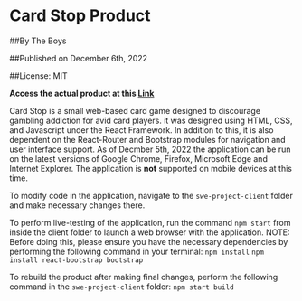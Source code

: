 # Card Stop Product

##By The Boys

##Published on December 6th, 2022

##License: MIT

**Access the actual product at this [Link]()**

Card Stop is a small web-based card game designed to discourage gambling addiction for avid card players. it was designed using HTML, CSS, and Javascript under the React Framework. In addition to this, it  is also dependent on the React-Router and Bootstrap modules for navigation and user interface support. As of Decmber 5th, 2022 the application can be run on the latest versions of Google Chrome, Firefox, Microsoft Edge and Internet Explorer. The application is **not** supported on mobile devices at this time.

To modify code in the application, navigate to the `swe-project-client` folder and make necessary changes there.

To perform live-testing of the application, run the command `npm start` from inside the client folder to launch a web browser with the application.
NOTE: Before doing this, please ensure you have the necessary dependencies by performing the following command in your terminal:
`npm install`
`npm install react-bootstrap bootstrap`

To rebuild the product after making final changes, perform the following command in the `swe-project-client` folder:
`npm start build`
